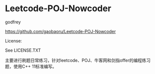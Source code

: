 # Leetcode-POJ-Nowcoder

  godfrey

  https://github.com/gaobaoru/Leetcode-POJ-Nowcoder

  License:

  See LICENSE.TXT

  主要进行刷题日常练习，针对leetcode、POJ、牛客网和剑指offer的编程练习题，使用C++ 11标准编写。
